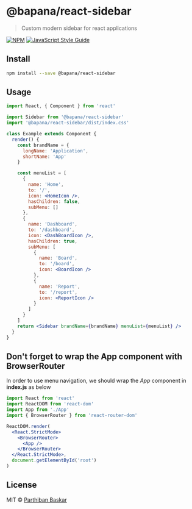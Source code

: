 # @bapana/react-sidebar

> Custom modern sidebar for react applications

[![NPM](https://img.shields.io/npm/v/@bapana/react-sidebar.svg)](https://www.npmjs.com/package/@bapana/react-sidebar) [![JavaScript Style Guide](https://img.shields.io/badge/code_style-standard-brightgreen.svg)](https://standardjs.com)

## Install

```bash
npm install --save @bapana/react-sidebar
```

## Usage

```jsx
import React, { Component } from 'react'

import Sidebar from '@bapana/react-sidebar'
import '@bapana/react-sidebar/dist/index.css'

class Example extends Component {
  render() {
    const brandName = {
      longName: 'Application',
      shortName: 'App'
    }

    const menuList = [
      {
        name: 'Home',
        to: '/',
        icon: <HomeIcon />,
        hasChildren: false,
        subMenu: []
      },
      {
        name: 'Dashboard',
        to: '/dashboard',
        icon: <DashBoardIcon />,
        hasChildren: true,
        subMenu: [
          {
            name: 'Board',
            to: '/board',
            icon: <BoardIcon />
          },
          {
            name: 'Report',
            to: '/report',
            icon: <ReportIcon />
          }
        ]
      }
    ]
    return <Sidebar brandName={brandName} menuList={menuList} />
  }
}
```

## Don't forget to wrap the App component with BrowserRouter

In order to use menu navigation, we should wrap the *App* component in **index.js** as below

```jsx
import React from 'react'
import ReactDOM from 'react-dom'
import App from './App'
import { BrowserRouter } from 'react-router-dom'

ReactDOM.render(
  <React.StrictMode>
    <BrowserRouter>
      <App />
    </BrowserRouter>
  </React.StrictMode>,
  document.getElementById('root')
)
```

## License

MIT © [Parthiban Baskar](https://github.com/parthikrb)
